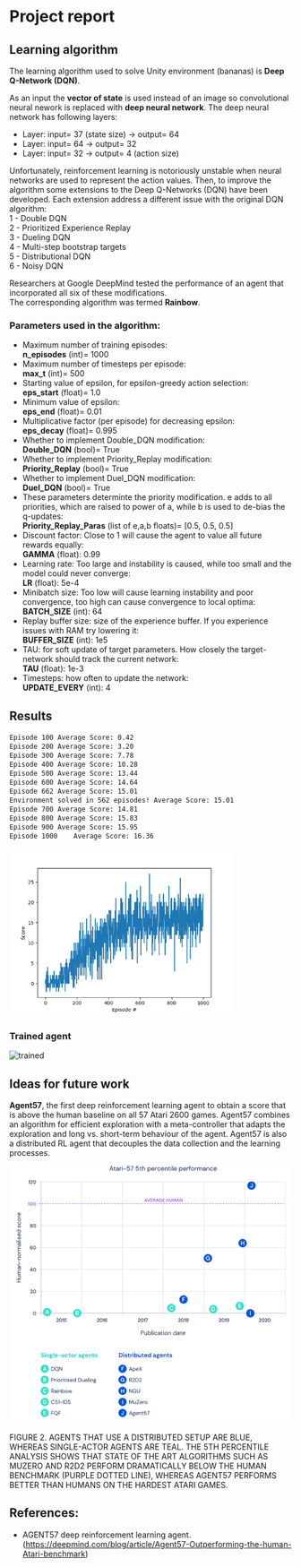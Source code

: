 # Project report

## Learning algorithm

The learning algorithm used to solve Unity environment (bananas) is **Deep Q-Network (DQN)**.     
     
As an input the **vector of state** is used instead of an image so convolutional neural nework is replaced with **deep neural network**. 
The deep neural network has following layers:    
- Layer: input= 37 (state size) -> output= 64    
- Layer: input= 64 -> output= 32    
- Layer: input= 32 -> output= 4 (action size)    
     
Unfortunately, reinforcement learning is notoriously unstable when neural networks are used to represent the action values. 
Then, to improve the algorithm some extensions to the Deep Q-Networks (DQN) have been developed. Each extension address a different issue with the original DQN algorithm:    
  1 - Double DQN    
  2 - Prioritized Experience Replay    
  3 - Dueling DQN    
  4 - Multi-step bootstrap targets    
  5 - Distributional DQN    
  6 - Noisy DQN    
    
Researchers at Google DeepMind tested the performance of an agent that incorporated all six of these modifications.     
The corresponding algorithm was termed **Rainbow**.    

### Parameters used in the algorithm:
   
- Maximum number of training episodes:    
**n_episodes** (int)= 1000    
- Maximum number of timesteps per episode:    
**max_t** (int)= 500   
- Starting value of epsilon, for epsilon-greedy action selection:    
**eps_start** (float)= 1.0    
- Minimum value of epsilon:    
**eps_end** (float)= 0.01    
- Multiplicative factor (per episode) for decreasing epsilon:    
**eps_decay** (float)= 0.995    
- Whether to implement Double_DQN modification:    
  **Double_DQN** (bool)= True    
- Whether to implement Priority_Replay modification:    
  **Priority_Replay** (bool)= True    
- Whether to implement Duel_DQN modification:    
  **Duel_DQN** (bool)= True    
- These parameters determinte the priority modification. e adds to all priorities, which are raised to power of a, while b is used to de-bias the q-updates:    
  **Priority_Replay_Paras** (list of e,a,b floats)= [0.5, 0.5, 0.5]    
- Discount factor: Close to 1 will cause the agent to value all future rewards equally:    
  **GAMMA** (float): 0.99      
- Learning rate: Too large and instability is caused, while too small and the model could never converge:    
  **LR** (float): 5e-4    
- Minibatch size: Too low will cause learning instability and poor convergence, too high can cause convergence to local optima:     
  **BATCH_SIZE** (int): 64     
- Replay buffer size: size of the experience buffer. If you experience issues with RAM try lowering it:    
  **BUFFER_SIZE** (int): 1e5      
- TAU: for soft update of target parameters. How closely the target-network should track the current network:     
  **TAU** (float): 1e-3     
- Timesteps: how often to update the network:     
  **UPDATE_EVERY** (int): 4      
    
## Results

```
Episode 100	Average Score: 0.42
Episode 200	Average Score: 3.20
Episode 300	Average Score: 7.78
Episode 400	Average Score: 10.28
Episode 500	Average Score: 13.44
Episode 600	Average Score: 14.64
Episode 662	Average Score: 15.01
Environment solved in 562 episodes!	Average Score: 15.01
Episode 700	Average Score: 14.81
Episode 800	Average Score: 15.83
Episode 900	Average Score: 15.95
Episode 1000	Average Score: 16.36
```
<img src="./Media/scores.png" alt="scores" width="400" style="text-align:center"/>
    
### Trained agent

![trained](Media/UnityEnvTrained.gif)

## Ideas for future work

**Agent57**, the first deep reinforcement learning agent to obtain a score that is above the  human baseline on all 57 Atari 2600 games.
Agent57 combines an algorithm for efficient exploration with a meta-controller that adapts the exploration and long vs. short-term behaviour of the agent.
Agent57 is also a distributed RL agent that decouples the data collection and the learning processes.

![Agent57](Media/Agent57.png)

FIGURE 2. AGENTS THAT USE A DISTRIBUTED SETUP ARE BLUE, WHEREAS SINGLE-ACTOR AGENTS ARE TEAL. THE 5TH PERCENTILE ANALYSIS SHOWS THAT STATE OF THE ART ALGORITHMS SUCH AS MUZERO AND R2D2 PERFORM DRAMATICALLY BELOW THE HUMAN BENCHMARK (PURPLE DOTTED LINE), WHEREAS AGENT57 PERFORMS BETTER THAN HUMANS ON THE HARDEST ATARI GAMES.

## References:
+ AGENT57 deep reinforcement learning agent. (https://deepmind.com/blog/article/Agent57-Outperforming-the-human-Atari-benchmark)


